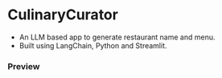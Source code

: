 ﻿# CulinaryCurator

 - An LLM based app to generate restaurant name and menu.
 - Built using LangChain, Python and Streamlit.

### Preview

